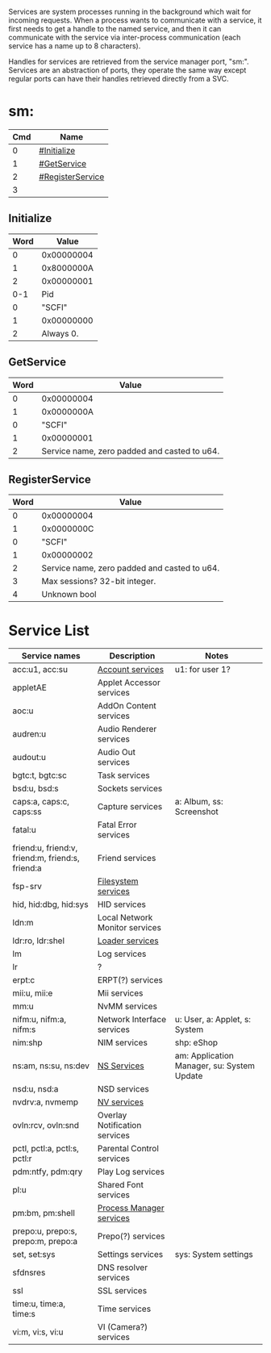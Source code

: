 Services are system processes running in the background which wait for
incoming requests. When a process wants to communicate with a service,
it first needs to get a handle to the named service, and then it can
communicate with the service via inter-process communication (each
service has a name up to 8 characters).

Handles for services are retrieved from the service manager port, "sm:".
Services are an abstraction of ports, they operate the same way except
regular ports can have their handles retrieved directly from a SVC.

# sm:

| Cmd | Name                                             |
| --- | ------------------------------------------------ |
| 0   | [\#Initialize](#Initialize "wikilink")           |
| 1   | [\#GetService](#GetService "wikilink")           |
| 2   | [\#RegisterService](#RegisterService "wikilink") |
| 3   |                                                  |

## Initialize

| Word | Value      |
| ---- | ---------- |
| 0    | 0x00000004 |
| 1    | 0x8000000A |
| 2    | 0x00000001 |
| 0-1  | Pid        |
| 0    | "SCFI"     |
| 1    | 0x00000000 |
| 2    | Always 0.  |

## GetService

| Word | Value                                        |
| ---- | -------------------------------------------- |
| 0    | 0x00000004                                   |
| 1    | 0x0000000A                                   |
| 0    | "SCFI"                                       |
| 1    | 0x00000001                                   |
| 2    | Service name, zero padded and casted to u64. |

## RegisterService

| Word | Value                                        |
| ---- | -------------------------------------------- |
| 0    | 0x00000004                                   |
| 1    | 0x0000000C                                   |
| 0    | "SCFI"                                       |
| 1    | 0x00000002                                   |
| 2    | Service name, zero padded and casted to u64. |
| 3    | Max sessions? 32-bit integer.                |
| 4    | Unknown bool                                 |

# Service List

| Service names                                    | Description                                                            | Notes                                      |
| ------------------------------------------------ | ---------------------------------------------------------------------- | ------------------------------------------ |
| acc:u1, acc:su                                   | [Account services](Account%20services.md "wikilink")                   | u1: for user 1?                            |
| appletAE                                         | Applet Accessor services                                               |                                            |
| aoc:u                                            | AddOn Content services                                                 |                                            |
| audren:u                                         | Audio Renderer services                                                |                                            |
| audout:u                                         | Audio Out services                                                     |                                            |
| bgtc:t, bgtc:sc                                  | Task services                                                          |                                            |
| bsd:u, bsd:s                                     | Sockets services                                                       |                                            |
| caps:a, caps:c, caps:ss                          | Capture services                                                       | a: Album, ss: Screenshot                   |
| fatal:u                                          | Fatal Error services                                                   |                                            |
| friend:u, friend:v, friend:m, friend:s, friend:a | Friend services                                                        |                                            |
| fsp-srv                                          | [Filesystem services](Filesystem%20services.md "wikilink")             |                                            |
| hid, hid:dbg, hid:sys                            | HID services                                                           |                                            |
| ldn:m                                            | Local Network Monitor services                                         |                                            |
| ldr:ro, ldr:shel                                 | [Loader services](Loader%20services.md "wikilink")                     |                                            |
| lm                                               | Log services                                                           |                                            |
| lr                                               | ?                                                                      |                                            |
| erpt:c                                           | ERPT(?) services                                                       |                                            |
| mii:u, mii:e                                     | Mii services                                                           |                                            |
| mm:u                                             | NvMM services                                                          |                                            |
| nifm:u, nifm:a, nifm:s                           | Network Interface services                                             | u: User, a: Applet, s: System              |
| nim:shp                                          | NIM services                                                           | shp: eShop                                 |
| ns:am, ns:su, ns:dev                             | [NS Services](NS%20Services.md "wikilink")                             | am: Application Manager, su: System Update |
| nsd:u, nsd:a                                     | NSD services                                                           |                                            |
| nvdrv:a, nvmemp                                  | [NV services](NV%20services.md "wikilink")                             |                                            |
| ovln:rcv, ovln:snd                               | Overlay Notification services                                          |                                            |
| pctl, pctl:a, pctl:s, pctl:r                     | Parental Control services                                              |                                            |
| pdm:ntfy, pdm:qry                                | Play Log services                                                      |                                            |
| pl:u                                             | Shared Font services                                                   |                                            |
| pm:bm, pm:shell                                  | [Process Manager services](Process%20Manager%20services.md "wikilink") |                                            |
| prepo:u, prepo:s, prepo:m, prepo:a               | Prepo(?) services                                                      |                                            |
| set, set:sys                                     | Settings services                                                      | sys: System settings                       |
| sfdnsres                                         | DNS resolver services                                                  |                                            |
| ssl                                              | SSL services                                                           |                                            |
| time:u, time:a, time:s                           | Time services                                                          |                                            |
| vi:m, vi:s, vi:u                                 | VI (Camera?) services                                                  |                                            |
